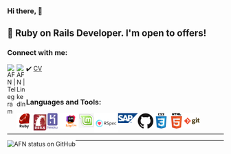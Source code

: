 ### Hi there, 👋

## 💎 Ruby on Rails Developer. I'm open to offers!

### Connect with me:

[<img align="left" alt="AFN | Telegram" width="22px" src="https://cdn.jsdelivr.net/npm/simple-icons@v3/icons/telegram.svg" /> ](https://t.me/AFN1187)
[<img align="left" alt="AFN | LinkedIn" width="22px" src="https://cdn.jsdelivr.net/npm/simple-icons@v3/icons/linkedin.svg" />](http://www.linkedin.com/in/AyupovFN)

✔️ [CV](https://ayupovfn.github.io/curriculum-vitae/)

<br />

### Languages and Tools:
<img align="left" alt="ruby"  width="36px"  src="src/ruby.png" />
<img align="left" alt="ruby_on_rails"  width="36px"  src="src/ruby_on_rails.png" />
<img align="left" alt="heroku"  width="36px"  src="src/heroku.png" />
<img align="left" alt="rubymine"  width="36px"  src="src/rubymine.png" />
<img align="left" alt="linux"  width="36px"  src="src/linux.png" />
<img align="left" alt="rspec"  width="56px"  src="src/rspec.png" />
<img align="left" alt="sap"  width="46px"  src="src/sap.png" />
<img align="left" alt="GitHub" width="36px" src="https://raw.githubusercontent.com/github/explore/78df643247d429f6cc873026c0622819ad797942/topics/github/github.png" />
<img align="left" alt="CSS3" width="36px" src="https://raw.githubusercontent.com/github/explore/80688e429a7d4ef2fca1e82350fe8e3517d3494d/topics/css/css.png" />
<img align="left" alt="HTML5" width="36px" src="https://raw.githubusercontent.com/github/explore/80688e429a7d4ef2fca1e82350fe8e3517d3494d/topics/html/html.png" />
<img align="left" alt="Git" width="36px" src="https://raw.githubusercontent.com/github/explore/80688e429a7d4ef2fca1e82350fe8e3517d3494d/topics/git/git.png" />

<br />
<br />

---
<img align="left" alt="AFN status on GitHub" src="https://github-readme-stats.vercel.app/api?username=AyupovFN&show_icons=true&hide_border=true" />

[website]: https://codeSTACKr.com
[twitter]: https://twitter.com/codeSTACKr
[youtube]: https://youtube.com/codeSTACKr
[instagram]: https://instagram.com/codeSTACKr
[linkedin]: https://linkedin.com/in/codeSTACKr
[webdevplaylist]: https://www.youtube.com/playlist?list=PLkwxH9e_vrAJ0WbEsFA9W3I1W-g_BTsbt
[jsplaylist]: https://www.youtube.com/playlist?list=PLkwxH9e_vrALRJKu7wfXby3MKeflhTu6B
[cssplaylist]: https://www.youtube.com/playlist?list=PLkwxH9e_vrALSdvZuEh6gqQdmDoDIoqz4
[reactplaylist]: https://www.youtube.com/playlist?list=PLkwxH9e_vrAK4TdffpxKY3QGyHCpxFcQ0

---